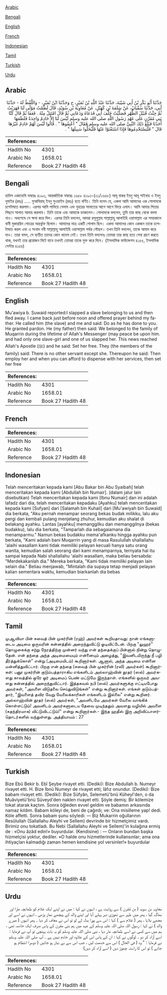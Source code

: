 [Arabic](#arabic)

[Bengali](#bengali)

[English](#english)

[French](#french)

[Indonesian](#indonesian)

[Tamil](#tamil)

[Turkish](#turkish)

[Urdu](#urdu)

## Arabic


<div dir="rtl" lang="ar" style={{fontSize:'larger',backgroundColor:'#f8f9fa',padding:20}}>
حَدَّثَنَا أَبُو بَكْرِ بْنُ أَبِي شَيْبَةَ، حَدَّثَنَا عَبْدُ اللَّهِ بْنُ نُمَيْرٍ، ح وَحَدَّثَنَا ابْنُ نُمَيْرٍ، - وَاللَّفْظُ لَهُ - حَدَّثَنَا أَبِي، حَدَّثَنَا سُفْيَانُ، عَنْ سَلَمَةَ بْنِ كُهَيْلٍ، عَنْ مُعَاوِيَةَ بْنِ سُوَيْدٍ، قَالَ لَطَمْتُ مَوْلًى لَنَا فَهَرَبْتُ ثُمَّ جِئْتُ قُبَيْلَ الظُّهْرِ فَصَلَّيْتُ خَلْفَ أَبِي فَدَعَاهُ وَدَعَانِي ثُمَّ قَالَ امْتَثِلْ مِنْهُ ‏.‏ فَعَفَا ثُمَّ قَالَ كُنَّا بَنِي مُقَرِّنٍ عَلَى عَهْدِ رَسُولِ اللَّهِ صلى الله عليه وسلم لَيْسَ لَنَا إِلاَّ خَادِمٌ وَاحِدَةٌ فَلَطَمَهَا أَحَدُنَا فَبَلَغَ ذَلِكَ النَّبِيَّ صلى الله عليه وسلم فَقَالَ ‏"‏ أَعْتِقُوهَا ‏"‏ ‏.‏ قَالُوا لَيْسَ لَهُمْ خَادِمٌ غَيْرُهَا قَالَ ‏"‏ فَلْيَسْتَخْدِمُوهَا فَإِذَا اسْتَغْنَوْا عَنْهَا فَلْيُخَلُّوا سَبِيلَهَا ‏"‏ ‏.‏
</div>
<div style={{backgroundColor:'#f8f9fa',padding:20, marginBottom: 10}}><table> <thead> <tr> <th>References:</th> <th></th> </tr> </thead> <tbody><tr><td>Hadith No</td><td>4301</td></tr><tr><td>Arabic No</td><td>1658.01</td></tr><tr><td>Reference</td><td>Book 27 Hadith 48</td></tr></tbody></table></div>

## Bengali


<div dir="ltr" lang="bn" style={{fontSize:'larger',backgroundColor:'#f8f9fa',padding:20}}>
হাদিস একাডেমি নাম্বারঃ ৪১৯৩, আন্তর্জাতিক নাম্বারঃ ১৬৫৮ ৪১৯৩-(৩১/১৬৫৮) আবূ বাকর ইবনু আবূ শাইবাহ ও ইবনু নুমাইর (রহঃ) ..... মুআবিয়াহ্ ইবনু সুওয়াইদ (রহঃ) হতে বর্ণিত। তিনি বলেন যে, একদা আমি আমাদের এক গোলামকে চপেটাঘাত করলাম। এরপর আমি পালিয়ে গেলাম এবং যুহরের সালাতের আগে আগে ফিরে এলাম। আমি আমার পিতার পিছনে সালাত আদায় করলাম। তিনি তাকে এবং আমাকে ডাকালেন। গোলামকে বললেন, তুমি তার কাছ থেকে বদলা নাও। অবশেষে সে ক্ষমা করে দিল। এরপর তিনি বললেন, আমরা রসূলুল্লাহ সাল্লাল্লাহু আলাইহি ওয়াসাল্লাম এর সময়কালে বানী মুকাররিন গোত্রের অন্তর্ভুক্ত ছিলাম। আমাদের মাত্র একটি গোলাম ছিল। একদা আমাদের কোন একজন তাকে চপেটাঘাত করল এবং এ সংবাদ নবী সাল্লাল্লাহু আলাইহি ওয়াসাল্লাম পর্যন্ত পৌছল। তখন তিনি বললেন, তাকে আযাদ করে দাও। তারা বলল, সে ব্যতীত তাদের কোন খাদেম নেই। তখন তিনি বললেনঃ তোমরা তার কাছ হতে সেবা গ্রহণ করতে থাক, যখনই তার প্রয়োজন মিটে যাবে তখনই তোমরা তাকে মুক্ত করে দিবে। (ইসলামিক ফাউন্ডেশন ৪১৫৫, ইসলামিক সেন্টার ৪১৫৪)
</div>
<div style={{backgroundColor:'#f8f9fa',padding:20, marginBottom: 10}}><table> <thead> <tr> <th>References:</th> <th></th> </tr> </thead> <tbody><tr><td>Hadith No</td><td>4301</td></tr><tr><td>Arabic No</td><td>1658.01</td></tr><tr><td>Reference</td><td>Book 27 Hadith 48</td></tr></tbody></table></div>

## English


<div dir="ltr" lang="en" style={{fontSize:'larger',backgroundColor:'#f8f9fa',padding:20}}>
Mu'awiya b. Suwaid reported:I slapped a slave belonging to us and then fled away. I came back just before noon and offered prayer behind my father. He called him (the slave) and me and said: Do as he has done to you. He granted pardon. He (my father) then said: We belonged to the family of Muqarrin during the lifetime of Allah's Messenger (may peace be upon him. and had only one slave-girl and one of us slapped her. This news reached Allah's Apostle (ﷺ) and he said: Set her free. They (the members of the family) said: There is no other servant except she. Thereupon he said: Then employ her and when you can afford to dispense with her services, then set her free
</div>
<div style={{backgroundColor:'#f8f9fa',padding:20, marginBottom: 10}}><table> <thead> <tr> <th>References:</th> <th></th> </tr> </thead> <tbody><tr><td>Hadith No</td><td>4301</td></tr><tr><td>Arabic No</td><td>1658.01</td></tr><tr><td>Reference</td><td>Book 27 Hadith 48</td></tr></tbody></table></div>

## French


<div dir="ltr" lang="fr" style={{fontSize:'larger',backgroundColor:'#f8f9fa',padding:20}}>

</div>
<div style={{backgroundColor:'#f8f9fa',padding:20, marginBottom: 10}}><table> <thead> <tr> <th>References:</th> <th></th> </tr> </thead> <tbody><tr><td>Hadith No</td><td>4301</td></tr><tr><td>Arabic No</td><td>1658.01</td></tr><tr><td>Reference</td><td>Book 27 Hadith 48</td></tr></tbody></table></div>

## Indonesian


<div dir="ltr" lang="id" style={{fontSize:'larger',backgroundColor:'#f8f9fa',padding:20}}>
Telah menceritakan kepada kami [Abu Bakar bin Abu Syaibah] telah menceritakan kepada kami [Abdullah bin Numair]. (dalam jalur lain disebutkan) Telah menceritakan kepada kami [Ibnu Numair] dan ini adalah lafadz dari dia, telah menceritakan kepadaku [Ayahku] telah menceritakan kepada kami [Sufyan] dari [Salamah bin Kuhail] dari [Mu'awiyah bin Suwaid] dia berkata, "Aku pernah menampar seorang bekas budak milikku, lalu aku pergi dan kembali pulang menjelang zhuhur, kemudian aku shalat di belakang ayahku. Lantas [ayahku] memanggilku dan memanggilnya (bekas budakku), lalu dia berkata, "Tamparlah dia sebagaiamana dia menamparmu." Namun bekas budakku mema'afkanku hingga ayahku pun berkata, "Kami adalah bani Muqarrin yang di masa Rasulullah shallallahu 'alaihi wasallam kami tidak memiliki pelayan kecuali hanya satu orang wanita, kemudian salah seorang dari kami menamparnya, ternyata hal itu sampai kepada Nabi shallallahu 'alaihi wasallam, maka beliau bersabda: "Merdekakanlah dia." Mereka berkata, "Kami tidak memiliki pelayan lain selain dia." Beliau menjawab, "Mintalah dia supaya tetap menjadi pelayan kalian sementara waktu, kemudian biarkanlah dia bebas
</div>
<div style={{backgroundColor:'#f8f9fa',padding:20, marginBottom: 10}}><table> <thead> <tr> <th>References:</th> <th></th> </tr> </thead> <tbody><tr><td>Hadith No</td><td>4301</td></tr><tr><td>Arabic No</td><td>1658.01</td></tr><tr><td>Reference</td><td>Book 27 Hadith 48</td></tr></tbody></table></div>

## Tamil


<div dir="ltr" lang="ta" style={{fontSize:'larger',backgroundColor:'#f8f9fa',padding:20}}>
முஆவியா பின் சுவைத் பின் முகர்ரின் (ரஹ்) அவர்கள் கூறியதாவது: நான் எங்களுடைய அடிமை ஒருவரின் கன்னத்தில் அறைந்துவிட்டு ஓடிவிட்டேன். பிறகு "லுஹர்" தொழுகைக்கு சற்று நேரத்திற்கு முன்னர் வந்து என் தந்தைக்குப் பின்னால் நின்று தொழுதேன். என் தந்தை அந்த அடிமையையும் என்னையும் அழைத்து, "இவனிடமிருந்து நீ பழி தீர்த்துக்கொள்" என்று (அடிமையிடம்) கூறினார்கள். ஆனால், அந்த அடிமை என்னை மன்னித்துவிட்டார். பிறகு என் தந்தை (சுவைத் பின் முகர்ரின் (ரலி) அவர்கள்) கூறினார்கள்: பனூ முகர்ரின் குடும்பத்தாராகிய எங்களிடம் அல்லாஹ்வின் தூதர் (ஸல்) அவர்களது காலத்தில் ஒரே ஓர் அடிமைப் பெண் மட்டுமே இருந்தாள். எங்களில் ஒருவர் அவளது கன்னத்தில் அறைந்துவிட்டார். இத்தகவல் நபி (ஸல்) அவர்களுக்கு எட்டியபோது அவர்கள், "அவளை விடுதலை செய்துவிடுங்கள்" என்று கூறினார்கள். எங்கள் குடும்பத்தார், "இவளைத் தவிர வேறு வேலைக்காரிகள் எங்களிடம் இல்லை" என்று கூறினர். அல்லாஹ்வின் தூதர் (ஸல்) அவர்கள், "அவளிடமே அவர்கள் வேலை வாங்கிக் கொள்ளட்டும்! அவளிடம் அவர்களுடைய தேவை முடிந்ததும் அவளது வழியில் அவளை (சுதந்திரமாக) விட்டுவிடட்டும்!" என்று கூறினார்கள்.- இந்த ஹதீஸ் இரு அறிவிப்பாளர்தொடர்களில் வந்துள்ளது. அத்தியாயம் : 27
</div>
<div style={{backgroundColor:'#f8f9fa',padding:20, marginBottom: 10}}><table> <thead> <tr> <th>References:</th> <th></th> </tr> </thead> <tbody><tr><td>Hadith No</td><td>4301</td></tr><tr><td>Arabic No</td><td>1658.01</td></tr><tr><td>Reference</td><td>Book 27 Hadith 48</td></tr></tbody></table></div>

## Turkish


<div dir="ltr" lang="tr" style={{fontSize:'larger',backgroundColor:'#f8f9fa',padding:20}}>
Bize Ebû Bekir b. Ebî Şeybe rivayet etti. (Dediki): Bize Abdullah b. Numeyr rivayet etti. H. Bize İbnü Numeyr de rivayet etti; lâfız onundur. (Dediki): Bize babam rivayet etti. (Dediki): Bize Süfyân, Selemetü'bnü Küheyl'den, o da Muâviyetü'bnü Süveyd'den naklen rivayet etti. Şöyle demiş: Bir kölemize tokat atarak kaçtım. Sonra öğleden evvel geldim ve babamın arkasında namaz kıldım. Babam köleyi de, beni de çağırdı; ve: Ona misilleme yap! dedi. Köle affetti. Sonra babam şunu söyledi: — Biz Mukarrin oğullarının Resûlullah (Sallallahu Aleyhi ve Sellem) devrinde bir hizmetçimiz vardı. Birimiz onu tokatladı. Bu Nebi (Sallallahu Aleyhi ve Sellem)'in kulağına ermiş de : «Onu âzâd edin!» buyurdular. (Kendisine) : — Onların bundan başka hizmetçisi yoktur, dediler. «O halde onu hizmetlerinde kullansınlar; ama ona ihtiyaçları kalmadığı zaman hemen kendisine yol versinler!» buyurdular
</div>
<div style={{backgroundColor:'#f8f9fa',padding:20, marginBottom: 10}}><table> <thead> <tr> <th>References:</th> <th></th> </tr> </thead> <tbody><tr><td>Hadith No</td><td>4301</td></tr><tr><td>Arabic No</td><td>1658.01</td></tr><tr><td>Reference</td><td>Book 27 Hadith 48</td></tr></tbody></table></div>

## Urdu


<div dir="rtl" lang="ur" style={{fontSize:'larger',backgroundColor:'#f8f9fa',padding:20}}>
معاویہ بن سوید ( بن مُقرن ) سے روایت ہے ، انہوں نے کہا : میں نے اپنے ایک غلام کو طمانچہ مارا اور بھاگ گیا ، پھر میں ظہر سے تھوڑی دیر پہلے آیا اور اپنے والد کے پیچھے نماز پڑھی ، انہوں نے اسے اور مجھے بلایا ، پھر ( غلام سے ) کہا : اس سے پورا بدلہ لے لو تو اس نے معاف کر دیا ۔ پھر انہوں ( میرے والد ) نے کہا : رسول اللہ صلی اللہ علیہ وسلم کے عہد میں ہم بنی مقرن کے پاس صرف ایک خادمہ تھی ، ہم میں سے کسی نے اسے طمانچہ مار دیا ، نبی صلی اللہ علیہ وسلم کو یہ بات پہنچی تو آپ نے فرمایا : اسے آزاد کر دو ۔ لوگوں نے کہا : ان کے پاس اس کے علاوہ اور خادم نہیں ہے ۔ آپ صلی اللہ علیہ وسلم نے فرمایا : " وہ ( فی الحال ) اس سے خدمت لیں ، جب اس سے بے نیاز ہو جائیں ( دوسرا انتظام ہو جائے ) تو اس کا راستہ چھوڑ دیں ( اسے آزاد کر دیں)
</div>
<div style={{backgroundColor:'#f8f9fa',padding:20, marginBottom: 10}}><table> <thead> <tr> <th>References:</th> <th></th> </tr> </thead> <tbody><tr><td>Hadith No</td><td>4301</td></tr><tr><td>Arabic No</td><td>1658.01</td></tr><tr><td>Reference</td><td>Book 27 Hadith 48</td></tr></tbody></table></div>